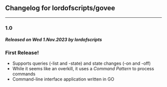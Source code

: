 ## Changelog for lordofscripts/govee

---
### 1.0
##### Released on _Wed 1.Nov.2023_ by _lordofscripts_
### First Release!
* Supports queries (-list and -state) and state changes (-on and -off)
* While it seems like an overkill, it uses a _Command Pattern_ to process commands
* Command-line interface application written in GO